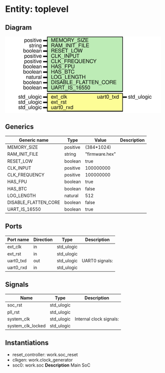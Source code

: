 # Entity: toplevel
## Diagram
![Diagram](top-generic.svg "Diagram")
## Generics
| Generic name         | Type     | Value          | Description |
| -------------------- | -------- | -------------- | ----------- |
| MEMORY_SIZE          | positive | (384*1024)     |             |
| RAM_INIT_FILE        | string   | "firmware.hex" |             |
| RESET_LOW            | boolean  | true           |             |
| CLK_INPUT            | positive | 100000000      |             |
| CLK_FREQUENCY        | positive | 100000000      |             |
| HAS_FPU              | boolean  | true           |             |
| HAS_BTC              | boolean  | false          |             |
| LOG_LENGTH           | natural  | 512            |             |
| DISABLE_FLATTEN_CORE | boolean  | false          |             |
| UART_IS_16550        | boolean  | true           |             |
## Ports
| Port name | Direction | Type       | Description    |
| --------- | --------- | ---------- | -------------- |
| ext_clk   | in        | std_ulogic |                |
| ext_rst   | in        | std_ulogic |                |
| uart0_txd | out       | std_ulogic | UART0 signals: |
| uart0_rxd | in        | std_ulogic |                |
## Signals
| Name              | Type       | Description             |
| ----------------- | ---------- | ----------------------- |
| soc_rst           | std_ulogic |                         |
| pll_rst           | std_ulogic |                         |
| system_clk        | std_ulogic | Internal clock signals: |
| system_clk_locked | std_ulogic |                         |
## Instantiations
- reset_controller: work.soc_reset
- clkgen: work.clock_generator
- soc0: work.soc
**Description**
Main SoC

